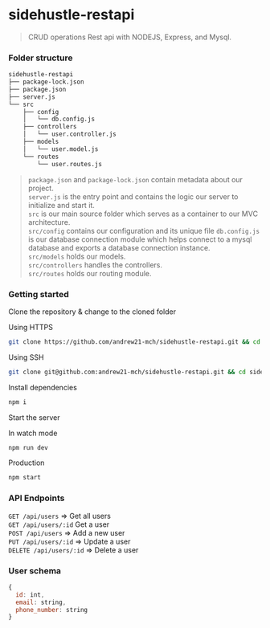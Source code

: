 # sidehustle-restapi
> CRUD operations Rest api with NODEJS, Express, and Mysql.

### Folder structure
```sh
sidehustle-restapi
├── package-lock.json
├── package.json
├── server.js
└── src
    ├── config
    │   └── db.config.js
    ├── controllers
    │   └── user.controller.js
    ├── models
    │   └── user.model.js
    └── routes
        └── user.routes.js
```
> `package.json` and `package-lock.json` contain metadata about our project.<br>
> `server.js` is the entry point and contains the logic our server to initialize and start it.<br>
> `src` is our main source folder which serves as a container to our MVC architecture.<br>
> `src/config` contains our configuration and its unique file `db.config.js` is our database connection module which helps connect to a mysql database and exports a database connection instance.<br>
> `src/models` holds our models.<br>
> `src/controllers` handles the controllers.<br>
> `src/routes` holds our routing module.

### Getting started
Clone the repository & change to the cloned folder

Using HTTPS
```sh
git clone https://github.com/andrew21-mch/sidehustle-restapi.git && cd sidehustle-restapi
```
Using SSH
```sh
git clone git@github.com:andrew21-mch/sidehustle-restapi.git && cd sidehustle-restapi
```
Install dependencies
```sh
npm i
```
Start the server

In watch mode
```sh
npm run dev
```
Production
```sh
npm start
```

### API Endpoints

`GET /api/users` => Get all users <br>
`GET /api/users/:id` Get a user <br>
`POST /api/users` => Add a new user <br>
`PUT /api/users/:id` => Update a user <br>
`DELETE /api/users/:id` => Delete a user <br>

### User schema
```js
{
  id: int,
  email: string,
  phone_number: string
}
```
